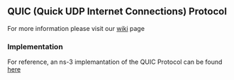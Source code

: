 ## QUIC (Quick UDP Internet Connections) Protocol

For more information please visit our [wiki](https://github.com/omkarprabhu-98/quic/wiki) page

### Implementation

For reference, an ns-3 implemantation of the QUIC Protocol can be found [here](https://gitlab.com/diegoamc/ns-3-quic-module)